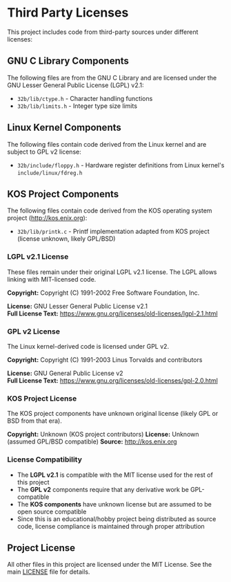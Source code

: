 # Third Party Licenses

This project includes code from third-party sources under different licenses:

## GNU C Library Components

The following files are from the GNU C Library and are licensed under the GNU Lesser General Public License (LGPL) v2.1:

- `32b/lib/ctype.h` - Character handling functions
- `32b/lib/limits.h` - Integer type size limits

## Linux Kernel Components

The following files contain code derived from the Linux kernel and are subject to GPL v2 license:

- `32b/include/floppy.h` - Hardware register definitions from Linux kernel's `include/linux/fdreg.h`

## KOS Project Components

The following files contain code derived from the KOS operating system project (http://kos.enix.org):

- `32b/lib/printk.c` - Printf implementation adapted from KOS project (license unknown, likely GPL/BSD)

### LGPL v2.1 License

These files remain under their original LGPL v2.1 license. The LGPL allows linking with MIT-licensed code.

**Copyright:** Copyright (C) 1991-2002 Free Software Foundation, Inc.

**License:** GNU Lesser General Public License v2.1  
**Full License Text:** https://www.gnu.org/licenses/old-licenses/lgpl-2.1.html

### GPL v2 License

The Linux kernel-derived code is licensed under GPL v2.

**Copyright:** Copyright (C) 1991-2003 Linus Torvalds and contributors

**License:** GNU General Public License v2  
**Full License Text:** https://www.gnu.org/licenses/old-licenses/gpl-2.0.html

### KOS Project License

The KOS project components have unknown original license (likely GPL or BSD from that era).

**Copyright:** Unknown (KOS project contributors)
**License:** Unknown (assumed GPL/BSD compatible)
**Source:** http://kos.enix.org

### License Compatibility

- The **LGPL v2.1** is compatible with the MIT license used for the rest of this project
- The **GPL v2** components require that any derivative work be GPL-compatible  
- The **KOS components** have unknown license but are assumed to be open source compatible
- Since this is an educational/hobby project being distributed as source code, license compliance is maintained through proper attribution

## Project License

All other files in this project are licensed under the MIT License. See the main [LICENSE](LICENSE) file for details.
